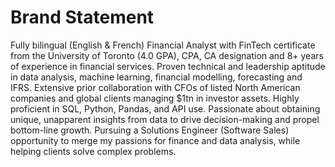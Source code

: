 # Brand Statement
Fully bilingual (English & French) Financial Analyst with FinTech certificate from the University of Toronto (4.0 GPA), CPA, CA designation and 8+ years of experience in financial services. Proven technical and leadership aptitude in data analysis, machine learning, financial modelling, forecasting and IFRS. Extensive prior collaboration with CFOs of listed North American companies and global clients managing $1tn in investor assets. Highly proficient in SQL, Python, Pandas, and API use. Passionate about obtaining unique, unapparent insights from data to drive decision-making and propel bottom-line growth. Pursuing a Solutions Engineer (Software Sales) opportunity to merge my passions for finance and data analysis, while helping clients solve complex problems.
